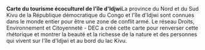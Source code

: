 **Carte du tourisme écoculturel de l'île d'Idjwi**La province du Nord et du Sud Kivu de la République démocratique du Congo et l'île d'Idjwi sont connues dans le monde entier pour être une zone de conflit armé. Le réseau Droits, Environnement et Citoyenneté - DEC a créé cette carte pour renverser cette rhétorique et montrer la beauté et la richesse de la nature et des personnes qui vivent sur l'île d'Idjwi et au bord du lac Kivu.